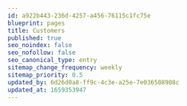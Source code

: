 ```yaml
---
id: a922b443-236d-4257-a456-76115c1fc75e
blueprint: pages
title: Customers
published: true
seo_noindex: false
seo_nofollow: false
seo_canonical_type: entry
sitemap_change_frequency: weekly
sitemap_priority: 0.5
updated_by: 6d26d0a8-ff9c-4c3e-a25e-7e036508908c
updated_at: 1659353947
---
```

